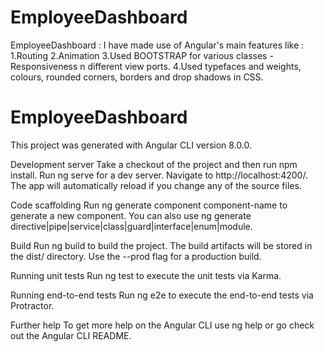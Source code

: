 # EmployeeDashboard
 EmployeeDashboard : I have made use of  Angular's main features like : 
 1.Routing 
 2.Animation
 3.Used BOOTSTRAP for various classes -Responsiveness n different view ports. 
 4.Used typefaces and weights, colours, rounded corners, borders and drop shadows in CSS.

# EmployeeDashboard
This project was generated with Angular CLI version 8.0.0.

Development server
Take a checkout of the project and then run npm install.
Run ng serve for a dev server. Navigate to http://localhost:4200/. The app will automatically reload if you change any of the source files.

Code scaffolding
Run ng generate component component-name to generate a new component. You can also use ng generate directive|pipe|service|class|guard|interface|enum|module.

Build
Run ng build to build the project. The build artifacts will be stored in the dist/ directory. Use the --prod flag for a production build.

Running unit tests
Run ng test to execute the unit tests via Karma.

Running end-to-end tests
Run ng e2e to execute the end-to-end tests via Protractor.

Further help
To get more help on the Angular CLI use ng help or go check out the Angular CLI README.
